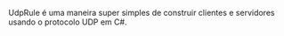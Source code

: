 UdpRule é uma maneira super simples de construir clientes e servidores usando o protocolo UDP em C#.
